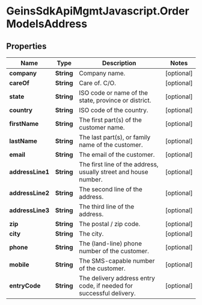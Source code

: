 # GeinsSdkApiMgmtJavascript.OrderModelsAddress

## Properties

Name | Type | Description | Notes
------------ | ------------- | ------------- | -------------
**company** | **String** | Company name. | [optional] 
**careOf** | **String** | Care of. C/O. | [optional] 
**state** | **String** | ISO code or name of the state, province or district. | [optional] 
**country** | **String** | ISO code of the country. | [optional] 
**firstName** | **String** | The first part(s) of the customer name. | [optional] 
**lastName** | **String** | The last part(s), or family name of the customer. | [optional] 
**email** | **String** | The email of the customer. | [optional] 
**addressLine1** | **String** | The first line of the address, usually street and house number. | [optional] 
**addressLine2** | **String** | The second line of the address. | [optional] 
**addressLine3** | **String** | The third line of the address. | [optional] 
**zip** | **String** | The postal / zip code. | [optional] 
**city** | **String** | The city. | [optional] 
**phone** | **String** | The (land-line) phone number of the customer. | [optional] 
**mobile** | **String** | The SMS-capable number of the customer. | [optional] 
**entryCode** | **String** | The delivery address entry code, if needed for successful delivery. | [optional] 


